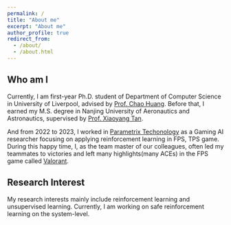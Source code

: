 ```yaml
---
permalink: /
title: "About me"
excerpt: "About me"
author_profile: true
redirect_from: 
  - /about/
  - /about.html
---
```


Who am I
------
Currently, I am first-year Ph.D. student of Department of Computer Science in University of Liverpool, advised by [Prof. Chao Huang](https://chaohuang2018.github.io/main/).
Before that, I earned my M.S. degree in Nanjing University of Aeronautics and Astronautics, supervised by [Prof. Xiaoyang Tan](http://parnec.nuaa.edu.cn/xtan/).

And from 2022 to 2023, I worked in [Parametrix Techonology](https://chaocanshu.cn/) as a Gaming AI researcher focusing on applying reinforcement learning in FPS, TPS game. During this happy time, I, as the team master of our colleagues, often led my teammates to victories and left many highlights(many ACEs) in the FPS game called [Valorant](https://playvalorant.com/en-gb/).


Research Interest
------
My research interests mainly include reinforcement learning and unsupervised learning.
Currently, I am working on safe reinforcement learning on the system-level.